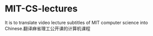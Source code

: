 # MIT-CS-lectures
It is to translate video lecture subtitles of MIT computer science into Chinese.翻译麻省理工公开课的计算机课程
